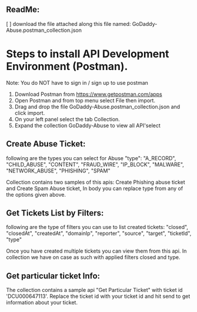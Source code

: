## ReadMe:

[ ] download the file attached along this file named: GoDaddy-Abuse.postman_collection.json

# Steps to install API Development Environment (Postman).
Note: You do NOT have to sign in / sign up to use postman
1. Download Postman from https://www.getpostman.com/apps
2. Open Postman and from top menu select File then import.
3. Drag and drop the file GoDaddy-Abuse.postman_collection.json and click import.
4. On your left panel select the tab Collection.
5. Expand the collection GoDaddy-Abuse to view all API'select

## Create Abuse Ticket:

following are the types you can select for Abuse "type": 
"A_RECORD", "CHILD_ABUSE", "CONTENT", "FRAUD_WIRE", "IP_BLOCK", "MALWARE", "NETWORK_ABUSE", "PHISHING", "SPAM"

Collection contains two samples of this apis:
Create Phishing abuse ticket and Create Spam Abuse ticket, In body you can replace type from any of the options given above.

## Get Tickets List by Filters:
following are the type of filters you can use to list created tickets:
    "closed", "closedAt", "createdAt", "domainIp", "reporter", "source", "target", "ticketId", "type"
    
Once you have created multiple tickets you can view them from this api.
In collection we have on case as such with applied filters closed and type.

## Get particular ticket Info:

The collection contains a sample api "Get Particular Ticket" with ticket id 'DCU000647113'.
Replace the ticket id with your ticket id and hit send to get information about your ticket.

